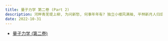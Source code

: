 ```yaml
---
title: 量子力学 第二卷 (Part 2)
description: 河畔青芜堤上柳, 为问新愁, 何事年年有? 独立小楼风满袖, 平林新月人归后.
date: 2022-10-31
---
```


- [量子力学 (第二卷)](https://book.douban.com/subject/26716232/)
